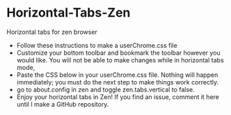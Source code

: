 # Horizontal-Tabs-Zen
Horizontal tabs for zen browser

* Follow these instructions to make a userChrome.css file
* Customize your bottom toolbar and bookmark the toolbar however you would like. You will not be able to make changes while in horizontal tabs mode,
* Paste the CSS below in your userChrome.css file. Nothing will happen immediately; you must do the next step to make things work correctly.
* go to about.config in zen and toggle zen.tabs.vertical to false.
* Enjoy your horizontal tabs in Zen! If you find an issue, comment it here until I make a GitHub repository.
